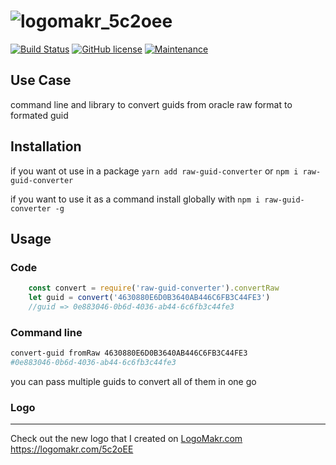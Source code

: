 # ![logomakr_5c2oee](https://user-images.githubusercontent.com/3071208/41022709-abb95bd6-696a-11e8-8564-3ad7d43d44fb.png)
[![Build Status](https://travis-ci.org/kanekotic/raw-guid-converter.svg?branch=v0.0.2)](https://travis-ci.org/kanekotic/raw-guid-converter)
[![GitHub license](https://img.shields.io/github/license/Naereen/StrapDown.js.svg)](https://github.com/Naereen/StrapDown.js/blob/master/LICENSE)
[![Maintenance](https://img.shields.io/badge/Maintained%3F-yes-green.svg)](https://GitHub.com/Naereen/StrapDown.js/graphs/commit-activity)

## Use Case

command line and library to convert guids from oracle raw format to formated guid

## Installation

if you want ot use in a package `yarn add raw-guid-converter` or `npm i raw-guid-converter`

if you want to use it as a command install globally with `npm i raw-guid-converter -g`

## Usage

### Code

```js
    const convert = require('raw-guid-converter').convertRaw
    let guid = convert('4630880E6D0B3640AB446C6FB3C44FE3')
    //guid => 0e883046-0b6d-4036-ab44-6c6fb3c44fe3
```

### Command line

```bash
convert-guid fromRaw 4630880E6D0B3640AB446C6FB3C44FE3
#0e883046-0b6d-4036-ab44-6c6fb3c44fe3
```

you can pass multiple guids to convert all of them in one go

### Logo
---------------------------

Check out the new logo that I created on <a href="http://logomakr.com" title="Logo Makr">LogoMakr.com</a> https://logomakr.com/5c2oEE


